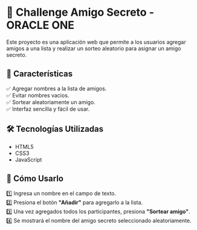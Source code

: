 # 🎁 Challenge Amigo Secreto - ORACLE ONE

Este proyecto es una aplicación web que permite a los usuarios agregar amigos a una lista y realizar un sorteo aleatorio para asignar un amigo secreto.  

## 🚀 Características

✅ Agregar nombres a la lista de amigos.  
✅ Evitar nombres vacios.  
✅ Sortear aleatoriamente un amigo.  
✅ Interfaz sencilla y fácil de usar.  

## 🛠️ Tecnologías Utilizadas

- HTML5  
- CSS3  
- JavaScript  

## 📌 Cómo Usarlo

1️⃣ Ingresa un nombre en el campo de texto.  
2️⃣ Presiona el botón **"Añadir"** para agregarlo a la lista.  
3️⃣ Una vez agregados todos los participantes, presiona **"Sortear amigo"**.  
4️⃣ Se mostrará el nombre del amigo secreto seleccionado aleatoriamente.  
